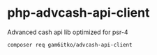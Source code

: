 # php-advcash-api-client

Advanced cash api lib optimized for psr-4

```bash
composer req gam6itko/advcash-api-client
```

```php

```
